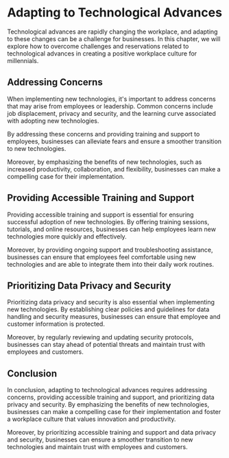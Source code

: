 Adapting to Technological Advances
=====================================================================================

Technological advances are rapidly changing the workplace, and adapting to these changes can be a challenge for businesses. In this chapter, we will explore how to overcome challenges and reservations related to technological advances in creating a positive workplace culture for millennials.

Addressing Concerns
-------------------

When implementing new technologies, it's important to address concerns that may arise from employees or leadership. Common concerns include job displacement, privacy and security, and the learning curve associated with adopting new technologies.

By addressing these concerns and providing training and support to employees, businesses can alleviate fears and ensure a smoother transition to new technologies.

Moreover, by emphasizing the benefits of new technologies, such as increased productivity, collaboration, and flexibility, businesses can make a compelling case for their implementation.

Providing Accessible Training and Support
-----------------------------------------

Providing accessible training and support is essential for ensuring successful adoption of new technologies. By offering training sessions, tutorials, and online resources, businesses can help employees learn new technologies more quickly and effectively.

Moreover, by providing ongoing support and troubleshooting assistance, businesses can ensure that employees feel comfortable using new technologies and are able to integrate them into their daily work routines.

Prioritizing Data Privacy and Security
--------------------------------------

Prioritizing data privacy and security is also essential when implementing new technologies. By establishing clear policies and guidelines for data handling and security measures, businesses can ensure that employee and customer information is protected.

Moreover, by regularly reviewing and updating security protocols, businesses can stay ahead of potential threats and maintain trust with employees and customers.

Conclusion
----------

In conclusion, adapting to technological advances requires addressing concerns, providing accessible training and support, and prioritizing data privacy and security. By emphasizing the benefits of new technologies, businesses can make a compelling case for their implementation and foster a workplace culture that values innovation and productivity.

Moreover, by prioritizing accessible training and support and data privacy and security, businesses can ensure a smoother transition to new technologies and maintain trust with employees and customers.
